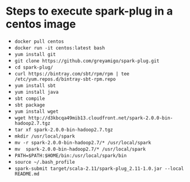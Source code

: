 Steps to execute spark-plug in a centos image
=============================================

 * ``docker pull centos``
 * ``docker run -it centos:latest bash``
 * ``yum install git``
 * ``git clone https://github.com/greyamigo/spark-plug.git``
 * ``cd spark-plug/``
 * ``curl https://bintray.com/sbt/rpm/rpm | tee /etc/yum.repos.d/bintray-sbt-rpm.repo``
 * ``yum install sbt``
 * ``yum install java``
 * ``sbt compile``
 * ``sbt package``
 * ``yum install wget``
 * ``wget http://d3kbcqa49mib13.cloudfront.net/spark-2.0.0-bin-hadoop2.7.tgz``
 * ``tar xf spark-2.0.0-bin-hadoop2.7.tgz``
 * ``mkdir /usr/local/spark``
 * ``mv -r spark-2.0.0-bin-hadoop2.7/* /usr/local/spark``
 * ``mv  spark-2.0.0-bin-hadoop2.7/* /usr/local/spark``
 * ``PATH=$PATH:$HOME/bin:/usr/local/spark/bin``
 * ``source ~/.bash_profile``
 * ``spark-submit target/scala-2.11/spark-plug_2.11-1.0.jar --local README.md``
